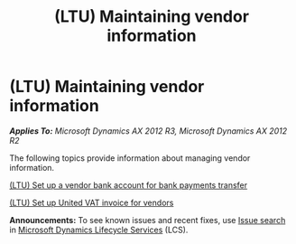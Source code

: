 ﻿---
title: (LTU) Maintaining vendor information
TOCTitle: (LTU) Maintaining vendor information
ms:assetid: f6eec906-badd-4e6a-bf80-90c48676b93a
ms:mtpsurl: https://technet.microsoft.com/en-us/library/JJ678102(v=AX.60)
ms:contentKeyID: 49386826
ms.date: 04/18/2014
mtps_version: v=AX.60
---

# (LTU) Maintaining vendor information 


_**Applies To:** Microsoft Dynamics AX 2012 R3, Microsoft Dynamics AX 2012 R2_

The following topics provide information about managing vendor information.

[(LTU) Set up a vendor bank account for bank payments transfer](ltu-set-up-a-vendor-bank-account-for-bank-payments-transfer.md)

[(LTU) Set up United VAT invoice for vendors](ltu-set-up-united-vat-invoice-for-vendors.md)

  
**Announcements:** To see known issues and recent fixes, use [Issue search](http://go.microsoft.com/fwlink/?linkid=389258) in [Microsoft Dynamics Lifecycle Services](http://go.microsoft.com/fwlink/?linkid=306505) (LCS).


